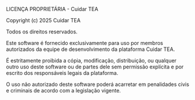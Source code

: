 LICENÇA PROPRIETÁRIA - Cuidar TEA

Copyright (c) 2025 Cuidar TEA

Todos os direitos reservados.

Este software é fornecido exclusivamente para uso por membros autorizados da equipe de desenvolvimento da plataforma Cuidar TEA.

É estritamente proibida a cópia, modificação, distribuição, ou qualquer outro uso deste software ou de partes dele sem permissão explícita e por escrito dos responsáveis legais da plataforma.

O uso não autorizado deste software poderá acarretar em penalidades civis e criminais de acordo com a legislação vigente.
